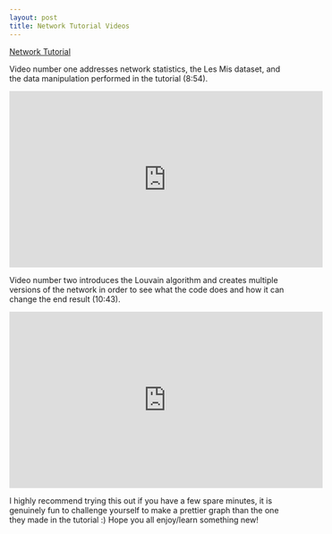 ```yaml
---
layout: post
title: Network Tutorial Videos
---
```


[Network Tutorial](https://www.statworx.com/de/blog/interactive-network-visualization-with-r/)

Video number one addresses network statistics, the Les Mis dataset, and the data manipulation performed in the tutorial (8:54). 

<iframe width="560" height="315" src="https://youtube.com/embed/GmVRUFArUiM" frameborder="0" allow="autoplay; encrypted-media" allowfullscreen></iframe> 

Video number two introduces the Louvain algorithm and creates multiple versions of the network in order to see what the code does and how it can change the end result (10:43). 

<iframe width="560" height="315" src="https://youtube.com/embed/xTFz78MyPVQ" frameborder="0" allow="autoplay; encrypted-media" allowfullscreen></iframe> 

I highly recommend trying this out if you have a few spare minutes, it is genuinely fun to challenge yourself to make a prettier graph than the one they made in the tutorial :) Hope you all enjoy/learn something new!
